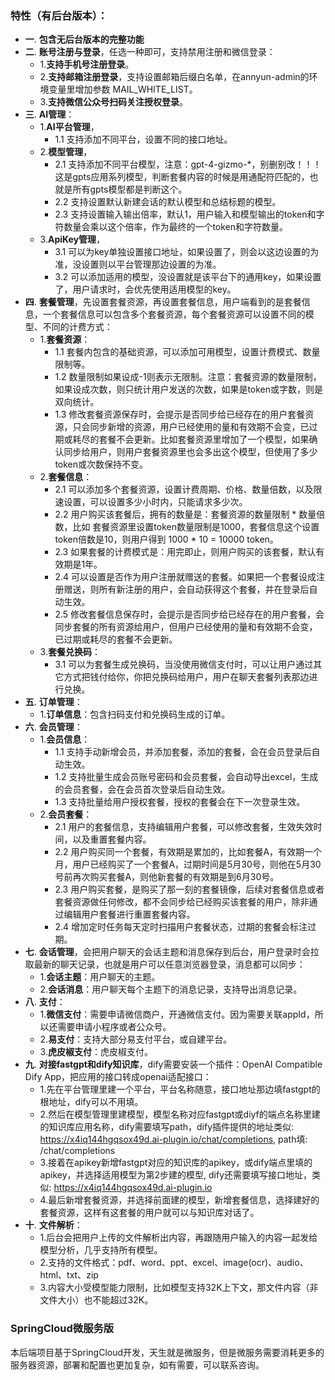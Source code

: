### 特性（有后台版本）：
- **一**. **包含无后台版本的完整功能**
- **二**. **账号注册与登录**，任选一种即可，支持禁用注册和微信登录：
    - 1.**支持手机号注册登录**。
    - 2.**支持邮箱注册登录**，支持设置邮箱后缀白名单，在annyun-admin的环境变量里增加参数 MAIL_WHITE_LIST。
    - 3.**支持微信公众号扫码关注授权登录**。
- **三**. **AI管理**：
    - 1.**AI平台管理**，
        - 1.1 支持添加不同平台，设置不同的接口地址。
    - 2.**模型管理**，
        - 2.1 支持添加不同平台模型，注意：gpt-4-gizmo-*，别删别改！！！这是gpts应用系列模型，判断套餐内容的时候是用通配符匹配的，也就是所有gpts模型都是判断这个。
        - 2.2 支持设置默认新建会话的默认模型和总结标题的模型。
        - 2.3 支持设置输入输出倍率，默认1，用户输入和模型输出的token和字符数量会乘以这个倍率，作为最终的一个token和字符数量。
    - 3.**ApiKey管理**，
        - 3.1 可以为key单独设置接口地址，如果设置了，则会以这边设置的为准，没设置则以平台管理那边设置的为准。
        - 3.2 可以添加适用的模型，没设置就是该平台下的通用key，如果设置了，用户请求时，会优先使用适用模型的key。
- **四**. **套餐管理**，先设置套餐资源，再设置套餐信息，用户端看到的是套餐信息，一个套餐信息可以包含多个套餐资源，每个套餐资源可以设置不同的模型、不同的计费方式：
    - 1.**套餐资源**：
        - 1.1 套餐内包含的基础资源，可以添加可用模型，设置计费模式、数量限制等。
        - 1.2 数量限制如果设成-1则表示无限制。注意：套餐资源的数量限制，如果设成次数，则只统计用户发送的次数，如果是token或字数，则是双向统计。
        - 1.3 修改套餐资源保存时，会提示是否同步给已经存在的用户套餐资源，只会同步新增的资源，用户已经使用的量和有效期不会变，已过期或耗尽的套餐不会更新。比如套餐资源里增加了一个模型，如果确认同步给用户，则用户套餐资源里也会多出这个模型，但使用了多少token或次数保持不变。
    - 2.**套餐信息**：
        - 2.1 可以添加多个套餐资源，设置计费周期、价格、数量倍数，以及限速设置，可以设置多少小时内，只能请求多少次。
        - 2.2 用户购买该套餐后，拥有的数量是：套餐资源的数量限制 * 数量倍数，比如 套餐资源里设置token数量限制是1000，套餐信息这个设置token倍数是10，则用户得到 1000 * 10 = 10000 token。
        - 2.3 如果套餐的计费模式是：用完即止，则用户购买的该套餐，默认有效期是1年。
        - 2.4 可以设置是否作为用户注册就赠送的套餐。如果把一个套餐设成注册赠送，则所有新注册的用户，会自动获得这个套餐，并在登录后自动生效。
        - 2.5 修改套餐信息保存时，会提示是否同步给已经存在的用户套餐，会同步套餐的所有资源给用户，但用户已经使用的量和有效期不会变，已过期或耗尽的套餐不会更新。
    - 3.**套餐兑换码**：
        - 3.1 可以为套餐生成兑换码，当没使用微信支付时，可以让用户通过其它方式把钱付给你，你把兑换码给用户，用户在聊天套餐列表那边进行兑换。
- **五**. **订单管理**：
    - 1.**订单信息**：包含扫码支付和兑换码生成的订单。
- **六**. **会员管理**：
    - 1.**会员信息**：
        - 1.1 支持手动新增会员，并添加套餐，添加的套餐，会在会员登录后自动生效。
        - 1.2 支持批量生成会员账号密码和会员套餐，会自动导出excel，生成的会员套餐，会在会员首次登录后自动生效。
        - 1.3 支持批量给用户授权套餐，授权的套餐会在下一次登录生效。
    - 2.**会员套餐**：
        - 2.1 用户的套餐信息，支持编辑用户套餐，可以修改套餐，生效失效时间，以及重置套餐内容。
        - 2.2 用户购买同一个套餐，有效期是累加的，比如套餐A，有效期一个月，用户已经购买了一个套餐A，过期时间是5月30号，则他在5月30号前再次购买套餐A，则他新套餐的有效期是到6月30号。
        - 2.3 用户购买套餐，是购买了那一刻的套餐镜像，后续对套餐信息或者套餐资源做任何修改，都不会同步给已经购买该套餐的用户，除非通过编辑用户套餐进行重置套餐内容。
        - 2.4 增加定时任务每天定时扫描用户套餐状态，过期的套餐会标注过期。
- **七**. **会话管理**，会把用户聊天的会话主题和消息保存到后台，用户登录时会拉取最新的聊天记录，也就是用户可以任意浏览器登录，消息都可以同步：
    - 1.**会话主题**：用户聊天的主题。
    - 2.**会话消息**：用户聊天每个主题下的消息记录，支持导出消息记录。
- **八**. **支付**：
    - 1.**微信支付**：需要申请微信商户，开通微信支付。因为需要关联appId，所以还需要申请小程序或者公众号。
    - 2.**易支付**：支持大部分易支付平台，或自建平台。
    - 3.**虎皮椒支付**：虎皮椒支付。
- **九**. **对接fastgpt和dify知识库**，dify需要安装一个插件：OpenAI Compatible Dify App，把应用的接口转成openai适配接口：
    - 1.先在平台管理里建一个平台，平台名称随意，接口地址那边填fastgpt的根地址，dify可以不用填。
    - 2.然后在模型管理里建模型，模型名称对应fastgpt或diyf的端点名称里建的知识库应用名称，dify需要填写path，dify插件提供的地址类似: https://x4iq144hgqsox49d.ai-plugin.io/chat/completions, path填: /chat/completions
    - 3.接着在apikey新增fastgpt对应的知识库的apikey，或dify端点里填的apikey，并选择适用模型为第2步建的模型, dify还需要填写接口地址，类似: https://x4iq144hgqsox49d.ai-plugin.io
    - 4.最后新增套餐资源，并选择前面建的模型，新增套餐信息，选择建好的套餐资源，这样有这套餐的用户就可以与知识库对话了。
- **十**. **文件解析**：
    - 1.后台会把用户上传的文件解析出内容，再跟随用户输入的内容一起发给模型分析，几乎支持所有模型。
    - 2.支持的文件格式：pdf、word、ppt、excel、image(ocr)、audio、html、txt、zip
    - 3.内容大小受模型能力限制，比如模型支持32K上下文，那文件内容（非文件大小）也不能超过32K。

### SpringCloud微服务版
本后端项目基于SpringCloud开发，天生就是微服务，但是微服务需要消耗更多的服务器资源，部署和配置也更加复杂，如有需要，可以联系咨询。